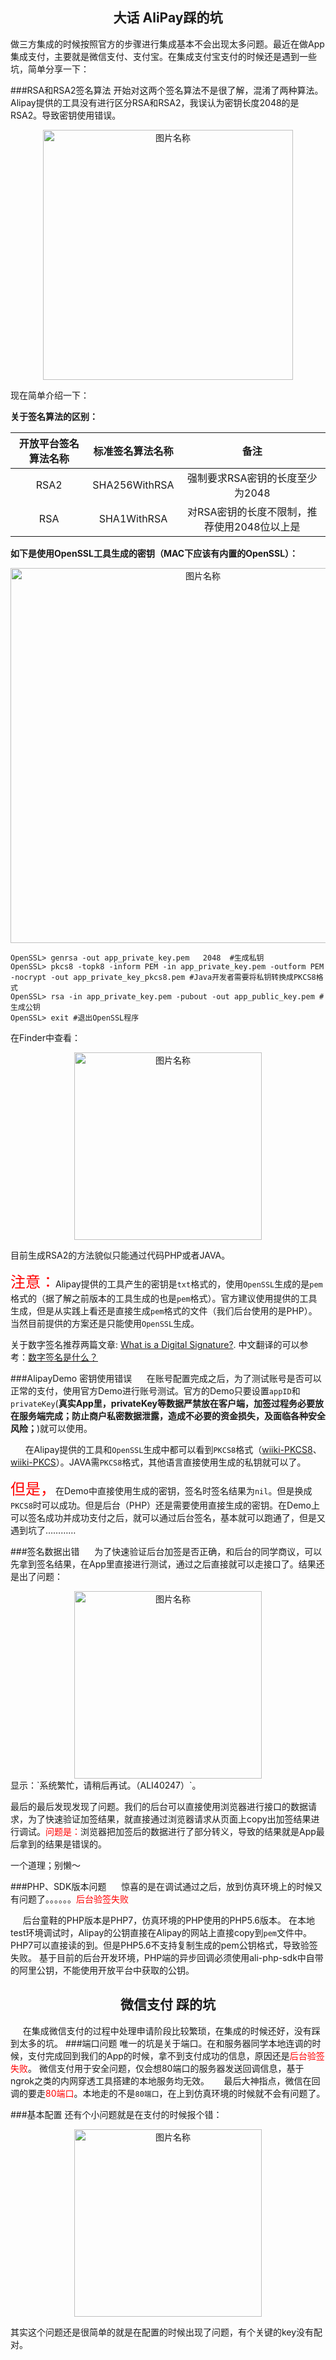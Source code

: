 ## <center> 大话 AliPay踩的坑 </center>
做三方集成的时候按照官方的步骤进行集成基本不会出现太多问题。最近在做App集成支付，主要就是微信支付、支付宝。在集成支付宝支付的时候还是遇到一些坑，简单分享一下：

###RSA和RSA2签名算法
开始对这两个签名算法不是很了解，混淆了两种算法。Alipay提供的工具没有进行区分RSA和RSA2，我误认为密钥长度2048的是RSA2。导致密钥使用错误。
<center>
	 <img src="http://osz3uubsl.bkt.clouddn.com/blog_8_12_git_AiliPay_01.png" width = "400" alt="图片名称" align=center />
</center>

现在简单介绍一下：

**关于签名算法的区别：**

|开放平台签名算法名称|标准签名算法名称|备注|
|:----:|:-----:|:-----:|
|RSA2|SHA256WithRSA|强制要求RSA密钥的长度至少为2048|
|RSA|SHA1WithRSA|对RSA密钥的长度不限制，推荐使用2048位以上是|

**如下是使用OpenSSL工具生成的密钥（MAC下应该有内置的OpenSSL）：**

<center>
	 <img src="http://osz3uubsl.bkt.clouddn.com/blog_8_17_ali_pay_01.png" width = "600" alt="图片名称" align=center />
</center>

	OpenSSL> genrsa -out app_private_key.pem   2048  #生成私钥
	OpenSSL> pkcs8 -topk8 -inform PEM -in app_private_key.pem -outform PEM -nocrypt -out app_private_key_pkcs8.pem #Java开发者需要将私钥转换成PKCS8格式
	OpenSSL> rsa -in app_private_key.pem -pubout -out app_public_key.pem #生成公钥
	OpenSSL> exit #退出OpenSSL程序

在Finder中查看：
<center>
	 <img src="http://osz3uubsl.bkt.clouddn.com/blog_8_17_ali_pay_02.jpg" width = "300" alt="图片名称" align=center />
</center>

目前生成RSA2的方法貌似只能通过代码PHP或者JAVA。

<font size=5 color=red> 注意：</font>Alipay提供的工具产生的密钥是`txt`格式的，使用`OpenSSL`生成的是`pem`格式的（据了解之前版本的工具生成的也是`pem`格式）。官方建议使用提供的工具生成，但是从实践上看还是直接生成`pem`格式的文件（我们后台使用的是PHP）。当然目前提供的方案还是只能使用`OpenSSL`生成。

关于数字签名推荐两篇文章:
 [What is a Digital Signature?](http://www.youdzone.com/signature.html).
 中文翻译的可以参考：[数字签名是什么？](http://www.ruanyifeng.com/blog/2011/08/what_is_a_digital_signature.html)
 
###AlipayDemo 密钥使用错误
&#160; &#160; &#160;在账号配置完成之后，为了测试账号是否可以正常的支付，使用官方Demo进行账号测试。官方的Demo只要设置`appID`和`privateKey`(**真实App里，privateKey等数据严禁放在客户端，加签过程务必要放在服务端完成；防止商户私密数据泄露，造成不必要的资金损失，及面临各种安全风险；**)就可以使用。

&#160; &#160; &#160; 在Alipay提供的工具和`OpenSSL`生成中都可以看到`PKCS8`格式（[wiiki-PKCS8](https://en.wikipedia.org/wiki/PKCS_8)、[wiiki-PKCS](https://en.wikipedia.org/wiki/PKCS)）。JAVA需`PKCS8`格式，其他语言直接使用生成的私钥就可以了。

<font color=red size=5>但是，</font>在Demo中直接使用生成的密钥，签名时签名结果为`nil`。但是换成`PKCS8`时可以成功。但是后台（PHP）还是需要使用直接生成的密钥。在Demo上可以签名成功并成功支付之后，就可以通过后台签名，基本就可以跑通了，但是又遇到坑了…………

###签名数据出错
&#160; &#160; &#160;为了快速验证后台加签是否正确，和后台的同学商议，可以先拿到签名结果，在App里直接进行测试，通过之后直接就可以走接口了。结果还是出了问题：
<center>
	 <img src="http://osz3uubsl.bkt.clouddn.com/blog_8_17_ali_pay_03.jpg" width = "300" alt="图片名称" align=center />
</center>
显示：`系统繁忙，请稍后再试。（ALI40247）`。

最后的最后发现发现了问题。我们的后台可以直接使用浏览器进行接口的数据请求，为了快速验证加签结果，就直接通过浏览器请求从页面上copy出加签结果进行调试。<font color=red>问题是：</font>浏览器把加签后的数据进行了部分转义，导致的结果就是App最后拿到的结果是错误的。

一个道理；别懒～

###PHP、SDK版本问题
&#160; &#160; &#160;惊喜的是在调试通过之后，放到仿真环境上的时候又有问题了。。。。。。<font color=red>后台验签失败</font>

&#160; &#160; &#160;后台童鞋的PHP版本是PHP7，仿真环境的PHP使用的PHP5.6版本。
在本地test环境调试时，Alipay的公钥直接在Alipay的网站上直接copy到`pem`文件中。PHP7可以直接读的到。但是PHP5.6不支持复制生成的pem公钥格式，导致验签失败。
基于目前的后台开发环境，PHP端的异步回调必须使用ali-php-sdk中自带的阿里公钥，不能使用开放平台中获取的公钥。


## <center> 微信支付 踩的坑 </center>


&#160; &#160; &#160;在集成微信支付的过程中处理申请阶段比较繁琐，在集成的时候还好，没有踩到太多的坑。
###端口问题
唯一的坑是关于端口。在和服务器同学本地连调的时候，支付完成回到我们的App的时候，拿不到支付成功的信息，原因还是<font color=red>后台验签失败</font>。
微信支付用于安全问题，仅会想80端口的服务器发送回调信息，基于ngrok之类的内网穿透工具搭建的本地服务均无效。
&#160; &#160; &#160;最后大神指点，微信在回调的要走<font color=red>80端口</font>。本地走的不是`80端口`，在上到仿真环境的时候就不会有问题了。

###基本配置
还有个小问题就是在支付的时候报个错：
<center>
	 <img src="http://osz3uubsl.bkt.clouddn.com/blog_8_18_wx_pay_01.jpg" width = "300" alt="图片名称" align=center />
</center>

其实这个问题还是很简单的就是在配置的时候出现了问题，有个关键的key没有配对。

